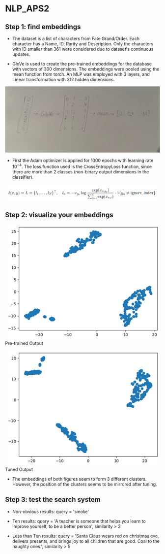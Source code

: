 # NLP_APS2

## Step 1: find embeddings

- The dataset is a list of characters from Fate Grand/Order. Each character has a Name, ID, Rarity and Description. Only the characters with ID smaller than 361 were considered due to dataset's continuous updates.

- GloVe is used to create the pre-trained embeddings for the database with vectors of 300 dimensions. The embeddings were pooled using the mean function from torch. An MLP was employed with 3 layers, and Linear transformation with 312 hidden dimensions. 

![Embedding Logic](embedding.jpeg)

- First the Adam optimizer is applied for 1000 epochs with learning rate $10^{-4}$. The loss function used is the CrossEntropyLoss function, since there are more than 2 classes (non-binary output dimensions in the classifier).

![Loss Function Equation](equation.png)

## Step 2: visualize your embeddings

![Pre-trained Output](output.png) Pre-trained Output


![Tuned Output](output_pos.png) Tuned Output

- The embeddings of both figures seem to form 3 different clusters. However, the position of the clusters seems to be mirrored after tuning.

## Step 3: test the search system

- Non-obvious results: query = 'smoke'

- Ten results: query = 'A teacher is someone that helps you learn to improve yourself, to be a better person', similarity > 3

- Less than Ten results: query = 'Santa Claus wears red on christmas eve, delivers presents, and brings joy to all children that are good. Coal to the naughty ones.', similarity > 5

